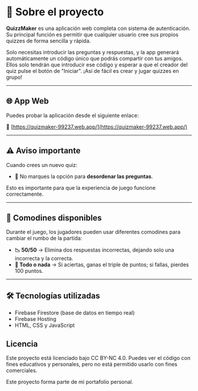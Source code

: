 # 📘 Sobre el proyecto

**QuizzMaker** es una aplicación web completa con sistema de autenticación. Su principal función es permitir que cualquier usuario cree sus propios quizzes de forma sencilla y rápida.

Solo necesitas introducir las preguntas y respuestas, y la app generará automáticamente un código único que podrás compartir con tus amigos. Ellos solo tendrán que introducir ese código y esperar a que el creador del quiz pulse el botón de "Iniciar". ¡Así de fácil es crear y jugar quizzes en grupo!

---

## 🌐 App Web

Puedes probar la aplicación desde el siguiente enlace:

🔗 [https://quizmaker-99237.web.app/](https://quizmaker-99237.web.app/)

---

## ⚠️ Aviso importante

Cuando crees un nuevo quiz:
- 🚫 No marques la opción para **desordenar las preguntas**.

Esto es importante para que la experiencia de juego funcione correctamente.

---

## 🎲 Comodines disponibles

Durante el juego, los jugadores pueden usar diferentes comodines para cambiar el rumbo de la partida:

- **📉 50/50** → Elimina dos respuestas incorrectas, dejando solo una incorrecta y la correcta.
- **🎲 Todo o nada** → Si aciertas, ganas el triple de puntos; si fallas, pierdes 100 puntos.

---

## 🛠️ Tecnologías utilizadas

- Firebase Firestore (base de datos en tiempo real)
- Firebase Hosting
- HTML, CSS y JavaScript

## Licencia

Este proyecto está licenciado bajo CC BY-NC 4.0. Puedes ver el código con fines educativos y personales, pero no está permitido usarlo con fines comerciales.

Este proyecto forma parte de mi portafolio personal.